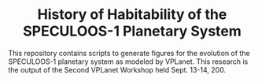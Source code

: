 <h1 align="center">History of Habitability of the SPECULOOS-1 Planetary System</h1>

This repository contains scripts to generate figures for the evolution of the 
SPECULOOS-1 planetary system as modeled by VPLanet. This research is the output
of the Second VPLanet Workshop held Sept. 13-14, 200.


